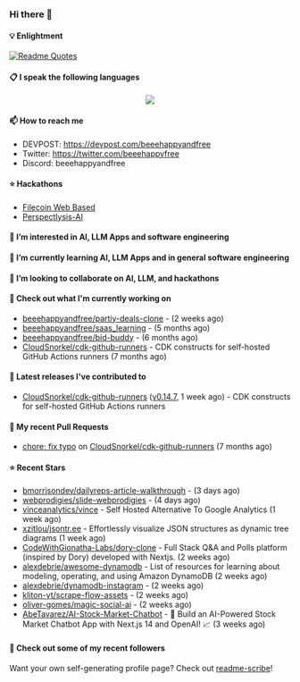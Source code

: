 ### Hi there 👋

#### 💡 Enlightment
[![Readme Quotes](https://quotes-github-readme.vercel.app/api?type=horizontal&theme=nord)](https://github.com/piyushsuthar/github-readme-quotes)

#### 📋 I speak the following languages

<p align="center">
  <a href="https://skillicons.dev">
    <img src="https://skillicons.dev/icons?i=git,kubernetes,docker,c,vim,terraform,python,typescript,java" />
  </a>
</p>


#### 📫 How to reach me
- DEVPOST: https://devpost.com/beeehappyandfree
- Twitter: https://twitter.com/beeehappyfree
- Discord: beeehappyandfree

#### ⭐️ Hackathons
- [Filecoin Web Based](https://devpost.com/software/youtube-dl-dweb)
- [Perspectlysis-AI](https://perspectlysis-ai.vercel.app)

#### 👀 I’m interested in AI, LLM Apps and software engineering

#### 🌱 I’m currently learning AI, LLM Apps and in general software engineering

#### 💞️ I’m looking to collaborate on AI, LLM, and hackathons

#### 👷 Check out what I'm currently working on

- [beeehappyandfree/partiy-deals-clone](https://github.com/beeehappyandfree/partiy-deals-clone) -  (2 weeks ago)
- [beeehappyandfree/saas_learning](https://github.com/beeehappyandfree/saas_learning) -  (5 months ago)
- [beeehappyandfree/bid-buddy](https://github.com/beeehappyandfree/bid-buddy) -  (6 months ago)
- [CloudSnorkel/cdk-github-runners](https://github.com/CloudSnorkel/cdk-github-runners) - CDK constructs for self-hosted GitHub Actions runners (7 months ago)

#### 🔭 Latest releases I've contributed to

- [CloudSnorkel/cdk-github-runners](https://github.com/CloudSnorkel/cdk-github-runners) ([v0.14.7](https://github.com/CloudSnorkel/cdk-github-runners/releases/tag/v0.14.7), 1 week ago) - CDK constructs for self-hosted GitHub Actions runners

#### 🔨 My recent Pull Requests

- [chore: fix typo](https://github.com/CloudSnorkel/cdk-github-runners/pull/542) on [CloudSnorkel/cdk-github-runners](https://github.com/CloudSnorkel/cdk-github-runners) (7 months ago)

#### ⭐ Recent Stars

- [bmorrisondev/dailyreps-article-walkthrough](https://github.com/bmorrisondev/dailyreps-article-walkthrough) -  (3 days ago)
- [webprodigies/slide-webprodigies](https://github.com/webprodigies/slide-webprodigies) -  (4 days ago)
- [vinceanalytics/vince](https://github.com/vinceanalytics/vince) - Self Hosted Alternative To Google Analytics (1 week ago)
- [xzitlou/jsontr.ee](https://github.com/xzitlou/jsontr.ee) - Effortlessly visualize JSON structures as dynamic tree diagrams (1 week ago)
- [CodeWithGionatha-Labs/dory-clone](https://github.com/CodeWithGionatha-Labs/dory-clone) - Full Stack Q&amp;A and Polls platform (inspired by Dory) developed with Nextjs. (2 weeks ago)
- [alexdebrie/awesome-dynamodb](https://github.com/alexdebrie/awesome-dynamodb) - List of resources for learning about modeling, operating, and using Amazon DynamoDB (2 weeks ago)
- [alexdebrie/dynamodb-instagram](https://github.com/alexdebrie/dynamodb-instagram) -  (2 weeks ago)
- [kliton-yt/scrape-flow-assets](https://github.com/kliton-yt/scrape-flow-assets) -  (2 weeks ago)
- [oliver-gomes/magic-social-ai](https://github.com/oliver-gomes/magic-social-ai) -  (2 weeks ago)
- [AbeTavarez/AI-Stock-Market-Chatbot](https://github.com/AbeTavarez/AI-Stock-Market-Chatbot) - 🚀 Build an AI-Powered Stock Market Chatbot App with Next.js 14 and OpenAI! 📈 (3 weeks ago)

#### 👯 Check out some of my recent followers


Want your own self-generating profile page? Check out [readme-scribe](https://github.com/muesli/readme-scribe)!
